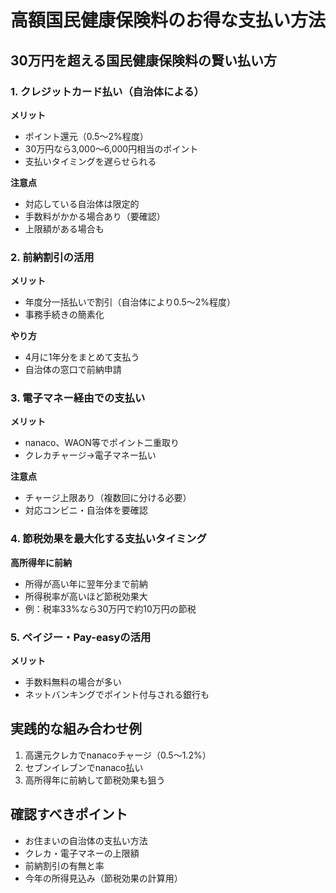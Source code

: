 # 高額国民健康保険料のお得な支払い方法

## 30万円を超える国民健康保険料の賢い払い方

### 1. クレジットカード払い（自治体による）
**メリット**
- ポイント還元（0.5〜2%程度）
- 30万円なら3,000〜6,000円相当のポイント
- 支払いタイミングを遅らせられる

**注意点**
- 対応している自治体は限定的
- 手数料がかかる場合あり（要確認）
- 上限額がある場合も

### 2. 前納割引の活用
**メリット**
- 年度分一括払いで割引（自治体により0.5〜2%程度）
- 事務手続きの簡素化

**やり方**
- 4月に1年分をまとめて支払う
- 自治体の窓口で前納申請

### 3. 電子マネー経由での支払い
**メリット**
- nanaco、WAON等でポイント二重取り
- クレカチャージ→電子マネー払い

**注意点**
- チャージ上限あり（複数回に分ける必要）
- 対応コンビニ・自治体を要確認

### 4. 節税効果を最大化する支払いタイミング
**高所得年に前納**
- 所得が高い年に翌年分まで前納
- 所得税率が高いほど節税効果大
- 例：税率33%なら30万円で約10万円の節税

### 5. ペイジー・Pay-easyの活用
**メリット**
- 手数料無料の場合が多い
- ネットバンキングでポイント付与される銀行も

## 実践的な組み合わせ例
1. 高還元クレカでnanacoチャージ（0.5〜1.2%）
2. セブンイレブンでnanaco払い
3. 高所得年に前納して節税効果も狙う

## 確認すべきポイント
- お住まいの自治体の支払い方法
- クレカ・電子マネーの上限額
- 前納割引の有無と率
- 今年の所得見込み（節税効果の計算用）